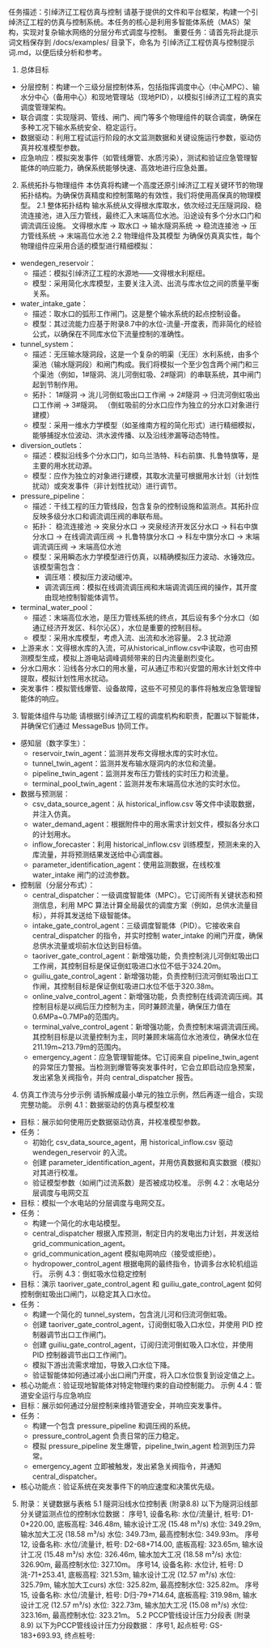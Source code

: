 任务描述：引绰济辽工程仿真与控制
请基于提供的文件和平台框架，构建一个引绰济辽工程的仿真与控制系统。本任务的核心是利用多智能体系统（MAS）架构，实现对复杂输水网络的分层分布式调度与控制。
重要任务：请首先将此提示词文档保存到 /docs/examples/ 目录下，命名为 引绰济辽工程仿真与控制提示词.md，以便后续分析和参考。
1. 总体目标
 * 分层控制：构建一个三级分层控制体系，包括指挥调度中心（中心MPC）、输水分中心（备用中心）和现地管理站（现地PID），以模拟引绰济辽工程的真实调度管理架构。
 * 联合调度：实现隧洞、管线、闸门、阀门等多个物理组件的联合调度，确保在多种工况下输水系统安全、稳定运行。
 * 数据驱动：利用工程试运行阶段的水文监测数据和关键设施运行参数，驱动仿真并校准模型参数。
 * 应急响应：模拟突发事件（如管线爆管、水质污染），测试和验证应急管理智能体的响应能力，确保系统能够快速、高效地进行应急处置。
2. 系统拓扑与物理组件
本仿真将构建一个高度还原引绰济辽工程关键环节的物理拓扑结构。为确保仿真精度和控制策略的有效性，我们将使用高保真的物理模型。
2.1 整体拓扑结构
输水系统从文得根水库取水，依次经过无压隧洞段、稳流连接池，进入压力管线，最终汇入末端高位水池。沿途设有多个分水口门和调流调压设施。
文得根水库 → 取水口 → 输水隧洞系统 → 稳流连接池 → 压力管线系统 → 末端高位水池
2.2 物理组件及其模型
为确保仿真真实性，每个物理组件应采用合适的模型进行精细模拟：
 * wendegen_reservoir：
   * 描述：模拟引绰济辽工程的水源地——文得根水利枢纽。
   * 模型：采用简化水库模型，主要关注入流、出流与库水位之间的质量平衡关系。
 * water_intake_gate：
   * 描述：取水口的弧形工作闸门。这是整个输水系统的起点控制设备。
   * 模型：其过流能力应基于附录8.7中的水位-流量-开度表，而非简化的经验公式，以确保在不同库水位下流量控制的准确性。
 * tunnel_system：
   * 描述：无压输水隧洞段，这是一个复杂的明渠（无压）水利系统，由多个渠池（输水隧洞段）和闸门构成。我们将模拟一个至少包含两个闸门和三个渠池（例如，1#隧洞、洮儿河倒虹吸、2#隧洞）的串联系统，其中闸门起到节制作用。
   * 拓扑：
     1#隧洞 → 洮儿河倒虹吸出口工作闸 → 2#隧洞 → 归流河倒虹吸出口工作闸 → 3#隧洞。
     （倒虹吸前的分水口应作为独立的分水口对象进行建模）
   * 模型：采用一维水力学模型（如圣维南方程的简化形式）进行精细模拟，能够捕捉水位波动、洪水波传播、以及沿线渗漏等动态特性。
 * diversion_outlets：
   * 描述：模拟沿线多个分水口门，如乌兰浩特、科右前旗、扎鲁特旗等，是主要的用水扰动源。
   * 模型：应作为独立的对象进行建模，其取水流量可根据用水计划（计划性扰动）或突发事件（非计划性扰动）进行调节。
 * pressure_pipeline：
   * 描述：干线工程的压力管线段，包含复杂的控制设施和监测点。其拓扑应反映多级分水口和调流调压阀的串联布局。
   * 拓扑：
     稳流连接池 → 突泉分水口 → 突泉经济开发区分水口 → 科右中旗分水口 → 在线调流调压阀 → 扎鲁特旗分水口 → 科左中旗分水口 → 末端调流调压阀 → 末端高位水池
   * 模型：采用瞬态水力学模型进行仿真，以精确模拟压力波动、水锤效应。该模型需包含：
     * 调压塔：模拟压力波动缓冲。
     * 调流调压阀：模拟在线调流调压阀和末端调流调压阀的操作，其开度由现地控制智能体调节。
 * terminal_water_pool：
   * 描述：末端高位水池，是压力管线系统的终点，其后设有多个分水口（如通辽经济开发区、科尔沁区），水位是重要的控制目标。
   * 模型：采用水库模型，考虑入流、出流和水池容量。
2.3 扰动源
 * 上游来水：文得根水库的入流，可从historical_inflow.csv中读取，也可由预测模型生成，模拟上游电站调峰调频带来的日内流量剧烈变化。
 * 分水口用水：沿线各分水口的用水量，可从通辽市和兴安盟的用水计划文件中提取，模拟计划性用水扰动。
 * 突发事件：模拟管线爆管、设备故障，这些不可预见的事件将触发应急管理智能体的响应。
3. 智能体组件与功能
请根据引绰济辽工程的调度机构和职责，配置以下智能体，并确保它们通过 MessageBus 协同工作。
 * 感知层（数字孪生）：
   * reservoir_twin_agent：监测并发布文得根水库的实时水位。
   * tunnel_twin_agent：监测并发布输水隧洞内的水位和流量。
   * pipeline_twin_agent：监测并发布压力管线的实时压力和流量。
   * terminal_pool_twin_agent：监测并发布末端高位水池的实时水位。
 * 数据与预测层：
   * csv_data_source_agent：从 historical_inflow.csv 等文件中读取数据，并注入仿真。
   * water_demand_agent：根据附件中的用水需求计划文件，模拟各分水口的计划用水。
   * inflow_forecaster：利用 historical_inflow.csv 训练模型，预测未来的入库流量，并将预测结果发送给中心调度器。
   * parameter_identification_agent：使用监测数据，在线校准 water_intake 闸门的过流参数。
 * 控制层（分层分布式）：
   * central_dispatcher：一级调度智能体（MPC）。它订阅所有关键状态和预测信息，利用 MPC 算法计算全局最优的调度方案（例如，总供水流量目标），并将其发送给下级智能体。
   * intake_gate_control_agent：三级调度智能体（PID）。它接收来自 central_dispatcher 的指令，并实时控制 water_intake 的闸门开度，确保总供水流量或坝前水位达到目标值。
   * taoriver_gate_control_agent：新增强功能，负责控制洮儿河倒虹吸出口工作闸，其控制目标是保证倒虹吸进口水位不低于324.20m。
   * guiliu_gate_control_agent：新增强功能，负责控制归流河倒虹吸出口工作闸，其控制目标是保证倒虹吸进口水位不低于320.38m。
   * online_valve_control_agent：新增强功能，负责控制在线调流调压阀。其控制目标是以阀后压力控制为主，同时兼顾流量，确保压力值在0.6MPa~0.7MPa的范围内。
   * terminal_valve_control_agent：新增强功能，负责控制末端调流调压阀。其控制目标是以流量控制为主，同时兼顾末端高位水池液位，确保水位在211.19m~213.79m的范围内。
   * emergency_agent：应急管理智能体。它订阅来自 pipeline_twin_agent 的异常压力警报。当检测到爆管等突发事件时，它会立即启动应急预案，发出紧急关阀指令，并向 central_dispatcher 报告。
4. 仿真工作流与分步示例
请拆解成最小单元的独立示例，然后再逐一组合，实现完整功能。
示例 4.1：数据驱动的仿真与模型校准
 * 目标：展示如何使用历史数据驱动仿真，并校准模型参数。
 * 任务：
   * 初始化 csv_data_source_agent，用 historical_inflow.csv 驱动 wendegen_reservoir 的入流。
   * 创建 parameter_identification_agent，并用仿真数据和真实数据（模拟）对其进行校准。
   * 验证模型参数（如闸门过流系数）是否被成功校准。
示例 4.2：水电站分层调度与电网交互
 * 目标：模拟一个水电站的分层调度与电网交互。
 * 任务：
   * 构建一个简化的水电站模型。
   * central_dispatcher 根据入库预测，制定日内的发电出力计划，并发送给 grid_communication_agent。
   * grid_communication_agent 模拟电网响应（接受或拒绝）。
   * hydropower_control_agent 根据电网的最终指令，协调多台水轮机组运行。
示例 4.3：倒虹吸水位稳定控制
 * 目标：演示 taoriver_gate_control_agent 和 guiliu_gate_control_agent 如何控制倒虹吸出口闸门，以稳定其入口水位。
 * 任务：
   * 构建一个简化的 tunnel_system，包含洮儿河和归流河倒虹吸。
   * 创建 taoriver_gate_control_agent，订阅倒虹吸入口水位，并使用 PID 控制器调节出口工作闸门。
   * 创建 guiliu_gate_control_agent，订阅归流河倒虹吸入口水位，并使用 PID 控制器调节出口工作闸门。
   * 模拟下游出流需求增加，导致入口水位下降。
   * 验证智能体如何通过减小出口闸门开度，将入口水位恢复到设定值之上。
 * 核心功能点：验证现地智能体对特定物理约束的自动控制能力。
示例 4.4：管道安全运行与应急响应
 * 目标：展示如何通过分层控制来维持管道安全，并响应突发事件。
 * 任务：
   * 构建一个包含 pressure_pipeline 和调压阀的系统。
   * pressure_control_agent 负责日常的压力稳定。
   * 模拟 pressure_pipeline 发生爆管，pipeline_twin_agent 检测到压力异常。
   * emergency_agent 立即被触发，发出紧急关阀指令，并通知 central_dispatcher。
 * 核心功能点：验证系统在突发事件下的响应速度和决策优先级。
5. 附录：关键数据与表格
5.1 隧洞沿线水位控制表 (附录8.8)
以下为隧洞沿线部分关键监测点位的控制水位数据：
序号1, 设备名称: 水位/流量计, 桩号: D1-0+220.00, 底板高程: 346.48m, 输水设计工况 (15.48 m³/s) 水位: 349.29m, 输水加大工况 (18.58 m³/s) 水位: 349.73m, 最高控制水位: 349.93m。
序号12, 设备名称: 水位/流量计, 桩号: D2-68+714.00, 底板高程: 323.65m, 输水设计工况 (15.48 m³/s) 水位: 326.46m, 输水加大工况 (18.58 m³/s) 水位: 326.90m, 最高控制水位: 327.10m。
序号14, 设备名称: 水位计, 桩号: D洮-71+253.41, 底板高程: 321.53m, 输水设计工况 (12.57 m³/s) 水位: 325.79m, 输水加大工curs) 水位: 325.82m, 最高控制水位: 325.82m。
序号15, 设备名称: 水位/流量计, 桩号: D归-79+714.64, 底板高程: 319.98m, 输水设计工况 (12.57 m³/s) 水位: 322.73m, 输水加大工况 (15.08 m³/s) 水位: 323.16m, 最高控制水位: 323.21m。
5.2 PCCP管线设计压力分段表 (附录8.9)
以下为PCCP管线设计压力分段数据：
序号1, 起点桩号: GS-183+693.93, 终点桩号:
